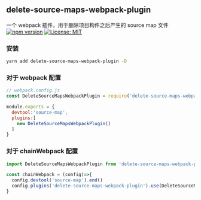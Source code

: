 ## delete-source-maps-webpack-plugin
一个 webpack 插件，用于删除项目构件之后产生的 source map 文件
[![npm version](https://badge.fury.io/js/delete-source-maps-webpack-plugin.svg)](https://badge.fury.io/js/delete-source-maps-webpack-plugin)
[![License: MIT](https://img.shields.io/badge/License-MIT-blue.svg)](https://github.com/YingJiangHui/delete-source-maps-webpack-plugin/blob/main/LICENSE)

### 安装
```bash
yarn add delete-source-maps-webpack-plugin -D
```

### 对于 webpack 配置
```js
// webpack.config.js
const DeleteSourceMapsWebpackPlugin = require('delete-source-maps-webpack-plugin').default

module.exports = {
  devtool:'source-map',
  plugins:[
    new DeleteSourceMapsWebpackPlugin()
  ]
}
```

### 对于 chainWebpack 配置
```js
import DeleteSourceMapsWebpackPlugin from 'delete-source-maps-webpack-plugin'

const chainWebpack = (config)=>{
  config.devtool('source-map').end()
  config.plugins('delete-source-maps-webpack-plugin').use(DeleteSourceMapsWebpackPlugin).end()
}
```